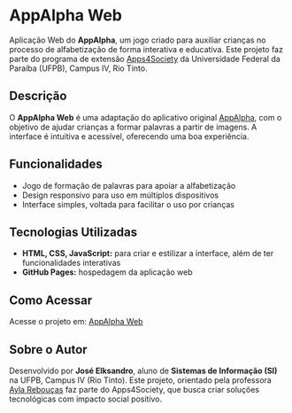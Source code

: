 # AppAlpha Web

Aplicação Web do **AppAlpha**, um jogo criado para auxiliar crianças no processo de alfabetização de forma interativa e educativa. Este projeto faz parte do programa de extensão [Apps4Society](https://apps4society.dcx.ufpb.br) da Universidade Federal da Paraíba (UFPB), Campus IV, Rio Tinto.

## Descrição

O **AppAlpha Web** é uma adaptação do aplicativo original [AppAlpha](https://github.com/a4s-ufpb/AppAlpha), com o objetivo de ajudar crianças a formar palavras a partir de imagens. A interface é intuitiva e acessível, oferecendo uma boa experiência.

## Funcionalidades

- Jogo de formação de palavras para apoiar a alfabetização
- Design responsivo para uso em múltiplos dispositivos
- Interface simples, voltada para facilitar o uso por crianças

## Tecnologias Utilizadas

- **HTML, CSS, JavaScript:** para criar e estilizar a interface, além de ter funcionalidades interativas
- **GitHub Pages:** hospedagem da aplicação web

## Como Acessar

Acesse o projeto em: [AppAlpha Web](https://a4s-ufpb.github.io/AppAlpha_Web/)

## Sobre o Autor

Desenvolvido por **José Elksandro**, aluno de **Sistemas de Informação (SI)** na UFPB, Campus IV (Rio Tinto). Este projeto, orientado pela professora [Ayla Rebouças](https://github.com/ayladebora) faz parte do Apps4Society, que busca criar soluções tecnológicas com impacto social positivo.
